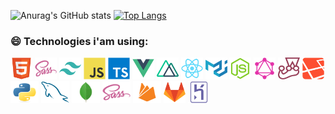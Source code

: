 <!-- ### Hi there I'am Jim, Junior Full Stack Developer <img src="https://user-images.githubusercontent.com/1303154/88677602-1635ba80-d120-11ea-84d8-d263ba5fc3c0.gif" width="25px" alt="hi"> -->

![Anurag's GitHub stats](https://github-readme-stats.vercel.app/api?username=geojimas&hide=prs,issues,contribs&theme=noctis_minimus&show_icons=true)
[![Top Langs](https://github-readme-stats.vercel.app/api/top-langs/?username=geojimas&langs_count=8&theme=noctis_minimus&layout=compact)](https://github.com/anuraghazra/github-readme-stats)

### 😄 Technologies i'am using:
<img src="https://github.com/devicons/devicon/blob/master/icons/html5/html5-original.svg" width="35" height="35" /> <img src="https://github.com/devicons/devicon/blob/master/icons/sass/sass-original.svg" width="35" height="35" /> <img src="https://github.com/devicons/devicon/blob/master/icons/tailwindcss/tailwindcss-plain.svg" width="35" height="35" /> <img src="https://github.com/devicons/devicon/blob/master/icons/javascript/javascript-original.svg" width="35" height="35" /> <img src="https://github.com/devicons/devicon/blob/master/icons/typescript/typescript-original.svg" width="35" height="35" /> <img src="https://github.com/devicons/devicon/blob/master/icons/vuejs/vuejs-original.svg" width="35" height="35" /> <img src="https://github.com/devicons/devicon/blob/master/icons/nuxtjs/nuxtjs-original.svg" width="35" height="35" /> <img src="https://github.com/devicons/devicon/blob/master/icons/react/react-original.svg" width="35" height="35" /> <img src="https://github.com/devicons/devicon/blob/master/icons/materialui/materialui-original.svg" width="35" height="35" /> <img src="https://github.com/devicons/devicon/blob/master/icons/nodejs/nodejs-original.svg" width="35" height="35" /> <img src="https://github.com/devicons/devicon/blob/master/icons/graphql/graphql-plain.svg" width="35" height="35" /> <img src="https://github.com/devicons/devicon/blob/master/icons/jest/jest-plain.svg" width="35" height="35" /> <img src="https://github.com/devicons/devicon/blob/master/icons/laravel/laravel-plain.svg" width="35" height="35" /> <img src="https://github.com/devicons/devicon/blob/master/icons/python/python-original.svg" width="45" height="35" /> <img 
src="https://github.com/devicons/devicon/blob/master/icons/mysql/mysql-original.svg" width="45" height="35" /> <img src="https://github.com/devicons/devicon/blob/master/icons/mongodb/mongodb-original.svg" width="45" height="35" /> <img src="https://github.com/devicons/devicon/blob/master/icons/sass/sass-original.svg" width="45" height="35" /> <img src="https://github.com/devicons/devicon/blob/master/icons/firebase/firebase-plain.svg" width="45" height="35" /> <img src="https://github.com/devicons/devicon/blob/master/icons/gitlab/gitlab-original.svg" width="35" height="35" /> <img src="https://github.com/devicons/devicon/blob/master/icons/heroku/heroku-original.svg" width="35" height="35" />

<!--
**Jimgeo98/Jimgeo98** is a ✨ _special_ ✨ repository because its `README.md` (this file) appears on your GitHub profile.

Here are some ideas to get you started:

- 🔭 I’m currently working on ...
- 🌱 I’m currently learning ...
- 👯 I’m looking to collaborate on ...
- 🤔 I’m looking for help with ...
- 💬 Ask me about ...
- 📫 How to reach me: ...
- 😄 Pronouns: ...
- ⚡ Fun fact: ...
-->
